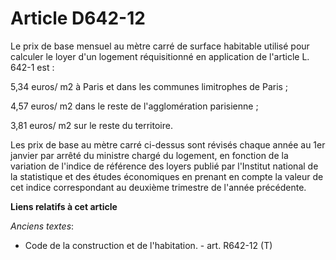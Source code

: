 # Article D642-12

Le prix de base mensuel au mètre carré de surface habitable utilisé pour calculer le loyer d'un logement réquisitionné en
application de l'article L. 642-1 est : 

5,34 euros/ m2 à Paris et dans les communes limitrophes de Paris ; 

4,57 euros/ m2 dans le reste de l'agglomération parisienne ; 

3,81 euros/ m2 sur le reste du territoire. 

Les prix de base au mètre carré ci-dessus sont révisés chaque année au 1er janvier par arrêté du ministre chargé du logement,
en fonction de la variation de l'indice de référence des loyers publié par l'Institut national de la statistique et des
études économiques en prenant en compte la valeur de cet indice correspondant au deuxième trimestre de l'année précédente.

**Liens relatifs à cet article**

_Anciens textes_:

  - Code de la construction et de l'habitation. - art. R642-12 (T)
